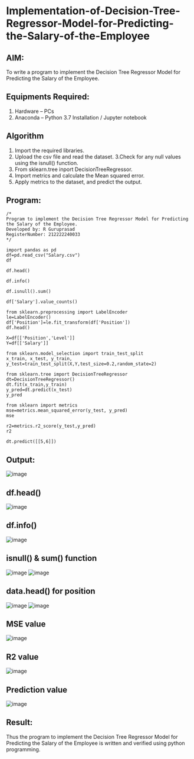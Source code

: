 # Implementation-of-Decision-Tree-Regressor-Model-for-Predicting-the-Salary-of-the-Employee

## AIM:
To write a program to implement the Decision Tree Regressor Model for Predicting the Salary of the Employee.

## Equipments Required:
1. Hardware – PCs
2. Anaconda – Python 3.7 Installation / Jupyter notebook

## Algorithm
1. Import the required libraries.
2. Upload the csv file and read the dataset.
3.Check for any null values using the isnull() function.
4. From sklearn.tree inport DecisionTreeRegressor.
5. Import metrics and calculate the Mean squared error.
6. Apply metrics to the dataset, and predict the output.

## Program:
```
/*
Program to implement the Decision Tree Regressor Model for Predicting the Salary of the Employee.
Developed by: R Guruprasad
RegisterNumber: 212222240033
*/
```
```
import pandas as pd
df=pd.read_csv("Salary.csv")
df

df.head()

df.info()

df.isnull().sum()

df['Salary'].value_counts()

from sklearn.preprocessing import LabelEncoder
le=LabelEncoder()
df['Position']=le.fit_transform(df['Position'])
df.head()

X=df[['Position','Level']]
Y=df[['Salary']]

from sklearn.model_selection import train_test_split
x_train, x_test, y_train, y_test=train_test_split(X,Y,test_size=0.2,random_state=2)

from sklearn.tree import DecisionTreeRegressor
dt=DecisionTreeRegressor()
dt.fit(x_train,y_train)
y_pred=dt.predict(x_test)
y_pred

from sklearn import metrics
mse=metrics.mean_squared_error(y_test, y_pred)
mse

r2=metrics.r2_score(y_test,y_pred)
r2

dt.predict([[5,6]])
```

## Output:

![image](https://github.com/R-Guruprasad/Implementation-of-Decision-Tree-Regressor-Model-for-Predicting-the-Salary-of-the-Employee/assets/119390308/ceafca36-180f-4e46-a1a3-52cf71d2af04)
## df.head()
![image](https://github.com/R-Guruprasad/Implementation-of-Decision-Tree-Regressor-Model-for-Predicting-the-Salary-of-the-Employee/assets/119390308/d209429f-1cb2-4018-b0c1-f04967724896)
## df.info()
![image](https://github.com/R-Guruprasad/Implementation-of-Decision-Tree-Regressor-Model-for-Predicting-the-Salary-of-the-Employee/assets/119390308/075401cf-a5e4-4ffd-9299-56db1e4435d0)
## isnull() & sum() function
![image](https://github.com/R-Guruprasad/Implementation-of-Decision-Tree-Regressor-Model-for-Predicting-the-Salary-of-the-Employee/assets/119390308/661d6962-d344-4adb-b301-ae193eefd166)
![image](https://github.com/R-Guruprasad/Implementation-of-Decision-Tree-Regressor-Model-for-Predicting-the-Salary-of-the-Employee/assets/119390308/0ef11d6b-ddb6-49fd-8305-8fe0f4efe58f)
## data.head() for position
![image](https://github.com/R-Guruprasad/Implementation-of-Decision-Tree-Regressor-Model-for-Predicting-the-Salary-of-the-Employee/assets/119390308/3f6a282f-fc0e-4bbb-90e9-e03a908bfa51)
![image](https://github.com/R-Guruprasad/Implementation-of-Decision-Tree-Regressor-Model-for-Predicting-the-Salary-of-the-Employee/assets/119390308/6843dc03-956b-4c26-b0d0-9e81b04ebcf8)
## MSE value
![image](https://github.com/R-Guruprasad/Implementation-of-Decision-Tree-Regressor-Model-for-Predicting-the-Salary-of-the-Employee/assets/119390308/e1496cb0-1c9f-4e6f-bb80-49f3293a4ed9)
## R2 value
![image](https://github.com/R-Guruprasad/Implementation-of-Decision-Tree-Regressor-Model-for-Predicting-the-Salary-of-the-Employee/assets/119390308/7ee0c604-0fbb-4bed-b408-ad0df3c96f93)
## Prediction value
![image](https://github.com/R-Guruprasad/Implementation-of-Decision-Tree-Regressor-Model-for-Predicting-the-Salary-of-the-Employee/assets/119390308/faa3c7f1-6e52-4912-ac47-67edd2dfc19d)

## Result:
Thus the program to implement the Decision Tree Regressor Model for Predicting the Salary of the Employee is written and verified using python programming.
